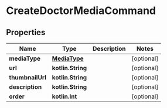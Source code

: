 
# CreateDoctorMediaCommand

## Properties
Name | Type | Description | Notes
------------ | ------------- | ------------- | -------------
**mediaType** | [**MediaType**](MediaType.md) |  |  [optional]
**url** | **kotlin.String** |  |  [optional]
**thumbnailUrl** | **kotlin.String** |  |  [optional]
**description** | **kotlin.String** |  |  [optional]
**order** | **kotlin.Int** |  |  [optional]



